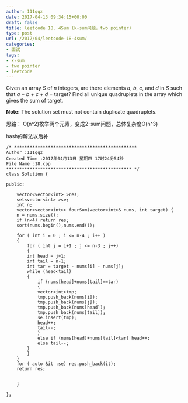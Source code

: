 ```yaml
---
author: 111qqz
date: 2017-04-13 09:34:15+00:00
draft: false
title: leetcode 18. 4Sum (k-sum问题，two pointer)
type: post
url: /2017/04/leetcode-18-4sum/
categories:
- 面试
tags:
- k-sum
- two pointer
- leetcode
---
```


Given an array _S_ of _n_ integers, are there elements _a_, _b_, _c_, and _d_ in _S_ such that _a_ + _b_ + _c_ + _d_ = target? Find all unique quadruplets in the array which gives the sum of target.

**Note:** The solution set must not contain duplicate quadruplets.

思路： O(n^2)枚举两个元素，变成2-sum问题，总体复杂度O(n^3)

hash的解法以后补

    
    /* ***********************************************
    Author :111qqz
    Created Time :2017年04月13日 星期四 17时24分54秒
    File Name :18.cpp
    ************************************************ */
    class Solution {
    
    public:
        
        vector<vector<int> >res;
        set<vector<int> >se;
        int n;
        vector<vector<int>> fourSum(vector<int>& nums, int target) {
    	n = nums.size();
    	if (n<4) return res;
    	sort(nums.begin(),nums.end());
    	
    	for ( int i = 0 ; i <= n-4 ; i++ )
    	{
    	    for ( int j = i+1 ; j <= n-3 ; j++)
    	    {
    		int head = j+1;
    		int tail = n-1;
    		int tar = target - nums[i] - nums[j];
    		while (head<tail)
    		{
    		    if (nums[head]+nums[tail]==tar)
    		    {
    			vector<int>tmp;
    			tmp.push_back(nums[i]);
    			tmp.push_back(nums[j]);
    			tmp.push_back(nums[head]);
    			tmp.push_back(nums[tail]);
    			se.insert(tmp);
    			head++;
    			tail--;
    		    }
    		    else if (nums[head]+nums[tail]<tar) head++;
    		    else tail--;
    		}
    	    }
    	}
    	for ( auto &it :se) res.push_back(it);
    	return res;
            
    
        }
    
    };
    



